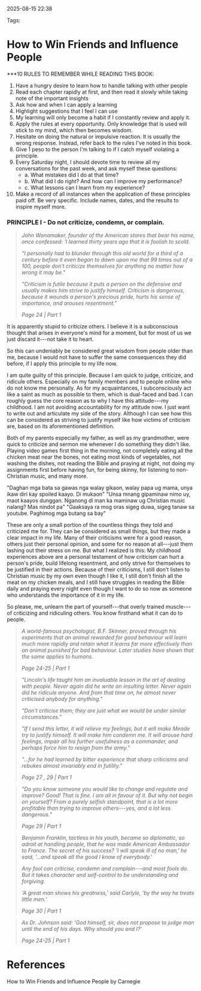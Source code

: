 

2025-08-15  22:38

Tags: 

# How to Win Friends and Influence People


***10 RULES TO REMEMBER WHILE READING THIS BOOK:

1. Have a hungry desire to learn how to handle talking with other people
2. Read each chapter rapidly at first, and then read it slowly while taking note of the important insights
3. Ask how and when I can apply a learning
4. Highlight suggestions that I feel I can use
5. My learning will only become a habit if I constantly review and apply it.
6. Apply the rules at every opportunity. Only knowledge that is used will stick to my mind, which then becomes wisdom.
7. Hesitate on doing the natural or impulsive reaction. It is usually the wrong response. Instead, refer back to the rules I've noted in this book.
8. Give 1 peso to the person I'm talking to if I catch myself violating a principle.
9. Every Saturday night, I should devote time to review all my conversations for the past week, and ask myself these questions:
	- a. What mistakes did I do at that time?
	- b. What did I do right? And how can I improve my performance?
	- c. What lessons can I learn from my experience?
10. Make a record of all instances when the application of these principles paid off. Be very specific. Include names, dates, and the results to inspire myself more.




### PRINCIPLE I  -  Do not criticize, condemn, or complain.


> 
> *John Wanamaker, founder of the American stores that bear his name, once confessed: 'I learned thirty years ago that it is foolish to scold.*
> 
> *"I personally had to blunder through this old world for a third of a century before it even began to dawn upon me that 99 times out of a 100, people don't criticize themselves for anything no matter how wrong it may be."*
> 
> *"Criticism is futile because it puts a person on the defensive and usually makes him strive to justify himself. Criticism is dangerous, because it wounds a person's precious pride, hurts his sense of importance, and arouses resentment."*
> 
> *Page 24  |  Part 1*
> 

It is apparently stupid to criticize others. I believe it is a subconscious thought that arises in everyone's mind for a moment, but for most of us we just discard it---not take it to heart. 

So this can undeniably be considered great wisdom from people older than me, because I would not have to suffer the same consequences they did before, if I apply this principle to my life now.

I am quite guilty of this principle. Because I am quick to judge, criticize, and ridicule others. Especially on my family members and to people online who do not know me personally. As for my acquaintances, I subconsciously act like a saint as much as possible to them, which is dual-faced and bad. I can roughly guess the core reason as to why I have this attitude---my childhood. I am not avoiding accountability for my attitude now. I just want to write out and articulate my side of the story. Although I can see how this can be considered as striving to justify myself like how victims of criticism are, based on its aforementioned definition. 

Both of my parents especially my father, as well as my grandmother, were quick to criticize and sermon me whenever I do something they didn't like. Playing video games first thing in the morning, not completely eating all the chicken meat near the bones, not eating most kinds of vegetables, not washing the dishes, not reading the Bible and praying at night, not doing my assignments first before having fun, for being skinny, for listening to non-Christian music, and many more.

"Daghan mga bata sa gawas nga walay gikaon, walay papa ug mama, unya ikaw diri kay spoiled kaayo. Di mukaon"
"Unsa mnang gipaminaw nimo uy, maot kaayos dunggan. Nganong di man ka maminaw ug Christian music nalang? Mas nindot pa"
"Gaaksaya ra mog oras sigeg duwa, sigeg tanaw sa youtube. Paghimog mga butang sa bay"

These are only a small portion of the countless things they told and criticized me for. They can be considered as small things, but they made a clear impact in my life. Many of their criticisms were for a good reason, others just their personal opinion, and some for no reason at all---just them lashing out their stress on me. But what I realized is this: 
	My childhood experiences above are a personal testament of how criticism can hurt a person's pride, build lifelong resentment, and only strive for themselves to be justified in their actions. 
Because of their criticisms, I still don't listen to Christian music by my own even though I like it, I still don't finish all the meat on my chicken meals, and I still have struggles in reading the Bible daily and praying every night even though I want to do so now as someone who understands the importance of it in my life.

So please, me, unlearn the part of yourself---that overly trained muscle---of criticizing and ridiculing others. You know firsthand what it can do to people.


> 
> *A world-famous psychologist, B.F. Skinner, proved through his experiments that an animal rewarded for good behaviour will learn much more rapidly and retain what it learns far more effectively than an animal punished for bad behaviour. Later studies have shown that the same applies to humans.*
> 
> *Page 24-25  |  Part 1*
> 

> 
> *"Lincoln's life taught him an invaluable lesson in the art of dealing with people. Never again did he write an insulting letter. Never again did he ridicule anyone. And from that time on, he almost never criticised anybody for anything."*
> 
> *"Don't criticise them; they are just what we would be under similar circumstances."*
> 
> 
> *"If I send this letter, it will relieve my feelings, but it will make Meade try to justify himself. It will make him condemn me. It will arouse hard feelings, impair all his further usefulness as a commander, and perhaps force him to resign from the army."*
>
>*"...for he had learned by bitter experience that sharp criticisms and rebukes almost invariably end in futility."*
> 
> *Page 27 , 29 |  Part 1*
> 

> 
> *"Do you know someone you would like to change and regulate and improve? Good! That is fine. I am all in favour of it. But why not begin on yourself? From a purely selfish standpoint, that is a lot more profitable than trying to improve others---yes, and a lot less dangerous."*
> 
> *Page 29  |  Part 1*
> 

 >
> *Benjamin Franklin, tactless in his youth, became so diplomatic, so adroit at handling people, that he was made American Ambassador to France. The secret of his success? 'I will speak ill of no man,' he said, '...and speak all the good I know of everybody.'*
> 
> *Any fool can criticise, condemn and complain---and most fools do. But it takes character and self-control to be understanding and forgiving.*
> 
> *'A great man shows his greatness,'  said Carlyle, 'by the way he treats little men.'*
> 
> *Page 30  |  Part 1*
> 

 
> 
> *As Dr. Johnson said: 'God himself, sir, does not propose to judge man until the end of his days.
> 	Why should you and I?'*
> 
> *Page 24-25  |  Part 1*
> 









# References

How to Win Friends and Influence People by Carnegie
